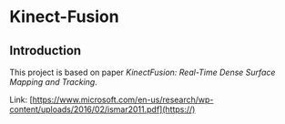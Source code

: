 # Kinect-Fusion

## Introduction

This project is based on paper *KinectFusion: Real-Time Dense Surface Mapping and Tracking*.

Link: [https://www.microsoft.com/en-us/research/wp-content/uploads/2016/02/ismar2011.pdf](https://)

